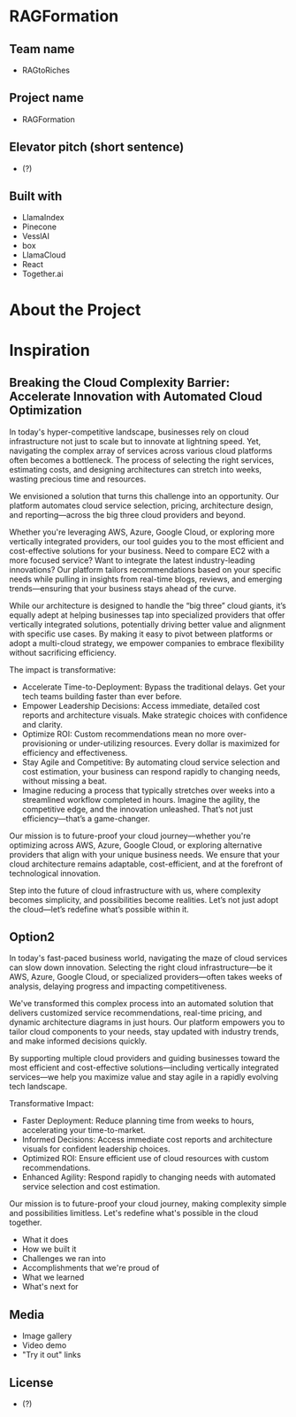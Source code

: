 # RAGFormation

## Team name
- RAGtoRiches

## Project name
- RAGFormation

## Elevator pitch (short sentence)
- (?)

## Built with
- LlamaIndex
- Pinecone
- VesslAI
- box
- LlamaCloud
- React
- Together.ai

# About the Project

# Inspiration
## Breaking the Cloud Complexity Barrier: Accelerate Innovation with Automated Cloud Optimization

In today's hyper-competitive landscape, businesses rely on cloud infrastructure not just to scale but to innovate at lightning speed. Yet, navigating the complex array of services across various cloud platforms often becomes a bottleneck. The process of selecting the right services, estimating costs, and designing architectures can stretch into weeks, wasting precious time and resources.

We envisioned a solution that turns this challenge into an opportunity. Our platform automates cloud service selection, pricing, architecture design, and reporting—across the big three cloud providers and beyond.

Whether you're leveraging AWS, Azure, Google Cloud, or exploring more vertically integrated providers, our tool guides you to the most efficient and cost-effective solutions for your business. Need to compare EC2 with a more focused service? Want to integrate the latest industry-leading innovations? Our platform tailors recommendations based on your specific needs while pulling in insights from real-time blogs, reviews, and emerging trends—ensuring that your business stays ahead of the curve.

While our architecture is designed to handle the “big three” cloud giants, it’s equally adept at helping businesses tap into specialized providers that offer vertically integrated solutions, potentially driving better value and alignment with specific use cases. By making it easy to pivot between platforms or adopt a multi-cloud strategy, we empower companies to embrace flexibility without sacrificing efficiency.

The impact is transformative:

- Accelerate Time-to-Deployment: Bypass the traditional delays. Get your tech teams building faster than ever before.
- Empower Leadership Decisions: Access immediate, detailed cost reports and architecture visuals. Make strategic choices with confidence and clarity.
- Optimize ROI: Custom recommendations mean no more over-provisioning or under-utilizing resources. Every dollar is maximized for efficiency and effectiveness.
- Stay Agile and Competitive: By automating cloud service selection and cost estimation, your business can respond rapidly to changing needs, without missing a beat.
- Imagine reducing a process that typically stretches over weeks into a streamlined workflow completed in hours. Imagine the agility, the competitive edge, and the innovation     unleashed. That’s not just efficiency—that’s a game-changer.

Our mission is to future-proof your cloud journey—whether you're optimizing across AWS, Azure, Google Cloud, or exploring alternative providers that align with your unique business needs. We ensure that your cloud architecture remains adaptable, cost-efficient, and at the forefront of technological innovation.

Step into the future of cloud infrastructure with us, where complexity becomes simplicity, and possibilities become realities. Let’s not just adopt the cloud—let’s redefine what’s possible within it.
## Option2

In today's fast-paced business world, navigating the maze of cloud services can slow down innovation. Selecting the right cloud infrastructure—be it AWS, Azure, Google Cloud, or specialized providers—often takes weeks of analysis, delaying progress and impacting competitiveness.

We've transformed this complex process into an automated solution that delivers customized service recommendations, real-time pricing, and dynamic architecture diagrams in just hours. Our platform empowers you to tailor cloud components to your needs, stay updated with industry trends, and make informed decisions quickly.

By supporting multiple cloud providers and guiding businesses toward the most efficient and cost-effective solutions—including vertically integrated services—we help you maximize value and stay agile in a rapidly evolving tech landscape.

Transformative Impact:

- Faster Deployment: Reduce planning time from weeks to hours, accelerating your time-to-market.
- Informed Decisions: Access immediate cost reports and architecture visuals for confident leadership choices.
- Optimized ROI: Ensure efficient use of cloud resources with custom recommendations.
- Enhanced Agility: Respond rapidly to changing needs with automated service selection and cost estimation.
  
Our mission is to future-proof your cloud journey, making complexity simple and possibilities limitless. Let's redefine what's possible in the cloud together.




- What it does
- How we built it
- Challenges we ran into
- Accomplishments that we're proud of
- What we learned
- What's next for <Winning Project>

## Media
- Image gallery
- Video demo
- "Try it out" links

## License
- (?)


